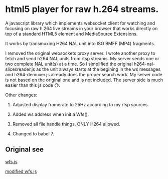 html5 player for raw h.264 streams. 
================
 
 A javascript library which implements websocket client for watching and focusing on raw h.264 live streams in your browser that works directly on top of a standard HTML5 element and MediaSource Extensions. 
 
 It works by transmuxing H264 NAL unit into ISO BMFF (MP4) fragments.

 I removed the original websockets proxy server. I wrote another proxy to fetch and send h264 NAL units from rtsp streams. My server sends one or two complete NAL unit(s) at a time. So I simplified the original h264-nal-slicesreader.js as the unit always starts at the begining in the ws messages and h264-demuxer.js already does the proper search work. My server code is not based on the original one and is not included. The server side is much easier than this js code 😓.

 Other changes:
 
 1. Adjusted display framerate to 25Hz according to my rtsp sources.

 2. Added ws address when init a Wfs().

 3. Removed all file handle things. ONLY H264 allowed.
 
 4. Changed to babel 7.
    
 
##  Original see

[wfs.js](https://github.com/ChihChengYang/wfs.js "wfs.js")

[modified wfs.js](https://github.com/MarkRepo/wfs.js "modified wfs.js")

	
	


 

